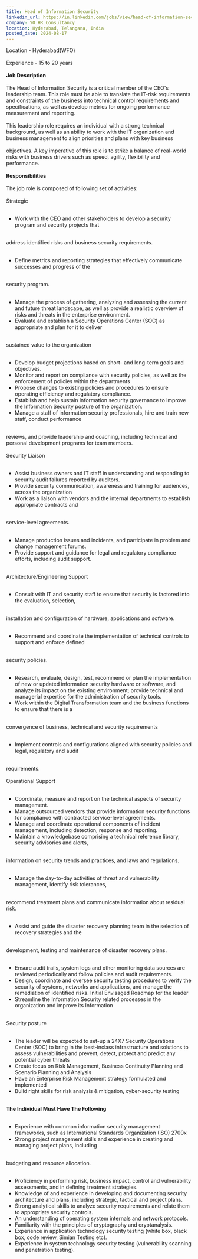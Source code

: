 ```yaml
---
title: Head of Information Security
linkedin_url: https://in.linkedin.com/jobs/view/head-of-information-security-at-yo-hr-consultancy-4022372454?position=55&pageNum=0&refId=i555y5Ux7L%2FLma0k%2BTERKw%3D%3D&trackingId=3uXLWi0mqnaymIV6U5%2FPIQ%3D%3D
company: YO HR Consultancy
location: Hyderabad, Telangana, India
posted_date: 2024-08-17
---
```


<div class="description__text description__text--rich">
<section class="show-more-less-html" data-max-lines="5">
<div class="show-more-less-html__markup show-more-less-html__markup--clamp-after-5 relative overflow-hidden">
          Location - Hyderabad(WFO)<br/><br/>Experience - 15 to 20 years<br/><br/><strong>Job Description<br/><br/></strong>The Head of Information Security is a critical member of the CEO's leadership team. This role must be able to translate the IT-risk requirements and constraints of the business into technical control requirements and specifications, as well as develop metrics for ongoing performance measurement and reporting.<br/><br/>This leadership role requires an individual with a strong technical background, as well as an ability to work with the IT organization and business management to align priorities and plans with key business<br/><br/>objectives. A key imperative of this role is to strike a balance of real-world risks with business drivers such as speed, agility, flexibility and performance.<br/><br/><strong>Responsibilities<br/><br/></strong>The job role is composed of following set of activities:<br/><br/>Strategic<br/><br/><ul><li> Work with the CEO and other stakeholders to develop a security program and security projects that<br/><br/></li></ul>address identified risks and business security requirements.<br/><br/><ul><li> Define metrics and reporting strategies that effectively communicate successes and progress of the<br/><br/></li></ul>security program.<br/><br/><ul><li> Manage the process of gathering, analyzing and assessing the current and future threat landscape, as well as provide a realistic overview of risks and threats in the enterprise environment.</li><li> Evaluate and establish a Security Operations Center (SOC) as appropriate and plan for it to deliver<br/><br/></li></ul>sustained value to the organization<br/><br/><ul><li> Develop budget projections based on short- and long-term goals and objectives.</li><li> Monitor and report on compliance with security policies, as well as the enforcement of policies within the departments</li><li> Propose changes to existing policies and procedures to ensure operating efficiency and regulatory compliance.</li><li> Establish and help sustain information security governance to improve the Information Security posture of the organization.</li><li> Manage a staff of information security professionals, hire and train new staff, conduct performance<br/><br/></li></ul>reviews, and provide leadership and coaching, including technical and personal development programs for team members.<br/><br/>Security Liaison<br/><br/><ul><li> Assist business owners and IT staff in understanding and responding to security audit failures reported by auditors.</li><li> Provide security communication, awareness and training for audiences, across the organization</li><li> Work as a liaison with vendors and the internal departments to establish appropriate contracts and<br/><br/></li></ul>service-level agreements.<br/><br/><ul><li> Manage production issues and incidents, and participate in problem and change management forums.</li><li> Provide support and guidance for legal and regulatory compliance efforts, including audit support.<br/><br/></li></ul>Architecture/Engineering Support<br/><br/><ul><li> Consult with IT and security staff to ensure that security is factored into the evaluation, selection,<br/><br/></li></ul>installation and configuration of hardware, applications and software.<br/><br/><ul><li> Recommend and coordinate the implementation of technical controls to support and enforce defined<br/><br/></li></ul>security policies.<br/><br/><ul><li> Research, evaluate, design, test, recommend or plan the implementation of new or updated information security hardware or software, and analyze its impact on the existing environment; provide technical and managerial expertise for the administration of security tools.</li><li> Work within the Digital Transformation team and the business functions to ensure that there is a<br/><br/></li></ul>convergence of business, technical and security requirements<br/><br/><ul><li> Implement controls and configurations aligned with security policies and legal, regulatory and audit<br/><br/></li></ul>requirements.<br/><br/>Operational Support<br/><br/><ul><li> Coordinate, measure and report on the technical aspects of security management.</li><li> Manage outsourced vendors that provide information security functions for compliance with contracted service-level agreements.</li><li> Manage and coordinate operational components of incident management, including detection, response and reporting.</li><li> Maintain a knowledgebase comprising a technical reference library, security advisories and alerts,<br/><br/></li></ul>information on security trends and practices, and laws and regulations.<br/><br/><ul><li> Manage the day-to-day activities of threat and vulnerability management, identify risk tolerances,<br/><br/></li></ul>recommend treatment plans and communicate information about residual risk.<br/><br/><ul><li> Assist and guide the disaster recovery planning team in the selection of recovery strategies and the<br/><br/></li></ul>development, testing and maintenance of disaster recovery plans.<br/><br/><ul><li> Ensure audit trails, system logs and other monitoring data sources are reviewed periodically and follow policies and audit requirements.</li><li> Design, coordinate and oversee security testing procedures to verify the security of systems, networks and applications, and manage the remediation of identified risks. Initial Envisaged Roadmap for the leader</li><li> Streamline the Information Security related processes in the organization and improve its Information<br/><br/></li></ul>Security posture<br/><br/><ul><li> The leader will be expected to set-up a 24X7 Security Operations Center (SOC) to bring in the best-inclass infrastructure and solutions to assess vulnerabilities and prevent, detect, protect and predict any potential cyber threats</li><li> Create focus on Risk Management, Business Continuity Planning and Scenario Planning and Analysis</li><li> Have an Enterprise Risk Management strategy formulated and implemented</li><li> Build right skills for risk analysis &amp; mitigation, cyber-security testing<br/><br/></li></ul><strong>The Individual Must Have The Following<br/><br/></strong><ul><li> Experience with common information security management frameworks, such as International Standards Organization (ISO) 2700x</li><li> Strong project management skills and experience in creating and managing project plans, including<br/><br/></li></ul>budgeting and resource allocation.<br/><br/><ul><li> Proficiency in performing risk, business impact, control and vulnerability assessments, and in defining treatment strategies.</li><li> Knowledge of and experience in developing and documenting security architecture and plans, including strategic, tactical and project plans.</li><li> Strong analytical skills to analyze security requirements and relate them to appropriate security controls.</li><li> An understanding of operating system internals and network protocols.</li><li> Familiarity with the principles of cryptography and cryptanalysis.</li><li> Experience in application technology security testing (white box, black box, code review, Simian Testing etc).</li><li> Experience in system technology security testing (vulnerability scanning and penetration testing).</li></ul>
</div>


<!-- --> </section>
</div>